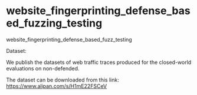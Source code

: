 # website_fingerprinting_defense_based_fuzzing_testing
website_fingerprinting_defense_based_fuzz_testing

Dataset:

We publish the datasets of web traffic traces produced for the closed-world evaluations on non-defended. 

The dataset can be downloaded from this link:  https://www.alipan.com/s/H1mE22FSCeV

